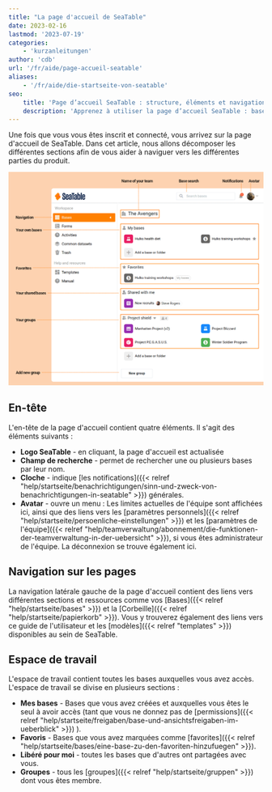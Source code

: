```yaml
---
title: "La page d'accueil de SeaTable"
date: 2023-02-16
lastmod: '2023-07-19'
categories:
    - 'kurzanleitungen'
author: 'cdb'
url: '/fr/aide/page-accueil-seatable'
aliases:
    - '/fr/aide/die-startseite-von-seatable'
seo:
    title: 'Page d’accueil SeaTable : structure, éléments et navigation pour les utilisateurs'
    description: 'Apprenez à utiliser la page d’accueil SeaTable : bases, groupes, notifications et accès rapide aux paramètres personnels pour gérer vos données efficacement.'
---
```


Une fois que vous vous êtes inscrit et connecté, vous arrivez sur la page d'accueil de SeaTable. Dans cet article, nous allons décomposer les différentes sections afin de vous aider à naviguer vers les différentes parties du produit.

![Éléments de la page d'accueil SeaTable](images/elements_seatable_homepage.png)

## En-tête

L'en-tête de la page d'accueil contient quatre éléments. Il s'agit des éléments suivants :

- **Logo SeaTable** - en cliquant, la page d'accueil est actualisée
- **Champ de recherche** - permet de rechercher une ou plusieurs bases par leur nom.
- **Cloche** - indique [les notifications]({{< relref "help/startseite/benachrichtigungen/sinn-und-zweck-von-benachrichtigungen-in-seatable" >}}) générales.
- **Avatar** - ouvre un menu : Les limites actuelles de l'équipe sont affichées ici, ainsi que des liens vers les [paramètres personnels]({{< relref "help/startseite/persoenliche-einstellungen" >}}) et les [paramètres de l'équipe]({{< relref "help/teamverwaltung/abonnement/die-funktionen-der-teamverwaltung-in-der-uebersicht" >}}), si vous êtes administrateur de l'équipe. La déconnexion se trouve également ici.

## Navigation sur les pages

La navigation latérale gauche de la page d'accueil contient des liens vers différentes sections et ressources comme vos [Bases]({{< relref "help/startseite/bases" >}}) et la [Corbeille]({{< relref "help/startseite/papierkorb" >}}). Vous y trouverez également des liens vers ce guide de l'utilisateur et les [modèles]({{< relref "templates" >}}) disponibles au sein de SeaTable.

## Espace de travail

L'espace de travail contient toutes les bases auxquelles vous avez accès. L'espace de travail se divise en plusieurs sections :

- **Mes bases** - Bases que vous avez créées et auxquelles vous êtes le seul à avoir accès (tant que vous ne donnez pas de [permissions]({{< relref "help/startseite/freigaben/base-und-ansichtsfreigaben-im-ueberblick" >}}) ).
- **Favoris** - Bases que vous avez marquées comme [favorites]({{< relref "help/startseite/bases/eine-base-zu-den-favoriten-hinzufuegen" >}}).
- **Libéré pour moi** - toutes les bases que d'autres ont partagées avec vous.
- **Groupes** - tous les [groupes]({{< relref "help/startseite/gruppen" >}}) dont vous êtes membre.
